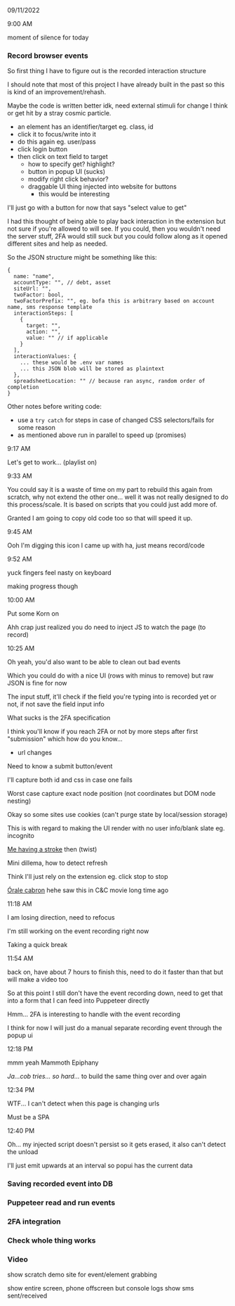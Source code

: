 09/11/2022

9:00 AM

moment of silence for today

### Record browser events

So first thing I have to figure out is the recorded interaction structure

I should note that most of this project I have already built in the past so this is kind of an improvement/rehash.

Maybe the code is written better idk, need external stimuli for change I think or get hit by a stray cosmic particle.

- an element has an identifier/target eg. class, id
- click it to focus/write into it
- do this again eg. user/pass
- click login button
- then click on text field to target
  - how to specify get? highlight?
  - button in popup UI (sucks)
  - modify right click behavior?
  - draggable UI thing injected into website for buttons
    - this would be interesting

I'll just go with a button for now that says "select value to get"

I had this thought of being able to play back interaction in the extension but not sure if you're allowed to will see. If you could, then you wouldn't need the server stuff, 2FA would still suck but you could follow along as it opened different sites and help as needed.

So the JSON structure might be something like this:

```
{
  name: "name",
  accountType: "", // debt, asset
  siteUrl: "",
  twoFactor: bool,
  twoFactorPrefix: "", eg. bofa this is arbitrary based on account name, sms response template
  interactionSteps: [
    {
      target: "",
      action: "",
      value: "" // if applicable
    }
  ],
  interactionValues: {
    ... these would be .env var names
    ... this JSON blob will be stored as plaintext
  },
  spreadsheetLocation: "" // because ran async, random order of completion
}
```

Other notes before writing code:
- use a `try catch` for steps in case of changed CSS selectors/fails for some reason
- as mentioned above run in parallel to speed up (promises)

9:17 AM

Let's get to work... (playlist on)

9:33 AM

You could say it is a waste of time on my part to rebuild this again from scratch, why not extend the other one... well it was not really designed to do this process/scale. It is based on scripts that you could just add more of.

Granted I am going to copy old code too so that will speed it up.

9:45 AM

Ooh I'm digging this icon I came up with ha, just means record/code

9:52 AM

yuck fingers feel nasty on keyboard

making progress though

10:00 AM

Put some Korn on

Ahh crap just realized you do need to inject JS to watch the page (to record)

10:25 AM

Oh yeah, you'd also want to be able to clean out bad events

Which you could do with a nice UI (rows with minus to remove) but raw JSON is fine for now

The input stuff, it'll check if the field you're typing into is recorded yet or not, if not save the field input info

What sucks is the 2FA specification

I think you'll know if you reach 2FA or not by more steps after first "submission" which how do you know...

- url changes

Need to know a submit button/event

I'll capture both id and css in case one fails

Worst case capture exact node position (not coordinates but DOM node nesting)

Okay so some sites use cookies (can't purge state by local/session storage)

This is with regard to making the UI render with no user info/blank slate eg. incognito

[Me having a stroke](https://youtu.be/TcePkwagNFA?t=2) then (twist)

Mini dillema, how to detect refresh

Think I'll just rely on the extension eg. click stop to stop

[Órale cabron](https://youtu.be/edCQxYzQqhU?t=1) hehe saw this in C&C movie long time ago

11:18 AM

I am losing direction, need to refocus

I'm still working on the event recording right now

Taking a quick break

11:54 AM

back on, have about 7 hours to finish this, need to do it faster than that but will make a video too

So at this point I still don't have the event recording down, need to get that into a form that I can feed into Puppeteer directly

Hmm... 2FA is interesting to handle with the event recording

I think for now I will just do a manual separate recording event through the popup ui

12:18 PM

mmm yeah Mammoth Epiphany

*Ja...cob tries... so hard...* to build the same thing over and over again

12:34 PM

WTF... I can't detect when this page is changing urls

Must be a SPA

12:40 PM

Oh... my injected script doesn't persist so it gets erased, it also can't detect the unload

I'll just emit upwards at an interval so popui has the current data



### Saving recorded event into DB

### Puppeteer read and run events

### 2FA integration

### Check whole thing works

### Video

show scratch demo site for event/element grabbing

show entire screen, phone offscreen but console logs show sms sent/received

